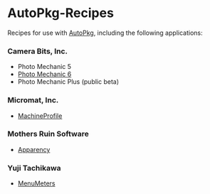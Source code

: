 # AutoPkg-Recipes

Recipes for use with [AutoPkg](https://github.com/autopkg/autopkg), including the following applications:

### Camera Bits, Inc.
* Photo Mechanic 5
* [Photo Mechanic 6](https://home.camerabits.com/tour-photo-mechanic/)
* Photo Mechanic Plus (public beta)

### Micromat, Inc.
* [MachineProfile](https://www.micromat.com/products/machineprofile)

### Mothers Ruin Software
* [Apparency](https://mothersruin.com/software/Apparency/)

### Yuji Tachikawa
* [MenuMeters](https://member.ipmu.jp/yuji.tachikawa/MenuMetersElCapitan/)
